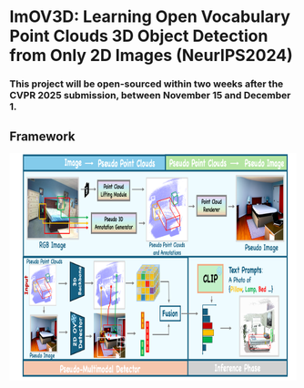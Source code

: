 # ImOV3D: Learning Open Vocabulary Point Clouds 3D Object Detection from Only 2D Images (NeurIPS2024)

### This project will be open-sourced within two weeks after the CVPR 2025 submission, between November 15 and December 1.

## Framework
 <p align="center"> <img src='img/pipe6.png' align="center" height="400px"> </p>

 
